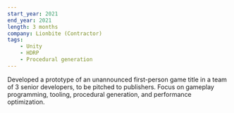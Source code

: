 ```yaml
---
start_year: 2021
end_year: 2021
length: 3 months
company: Lionbite (Contractor)
tags:
    - Unity
    - HDRP
    - Procedural generation
---
```


Developed a prototype of an unannounced first-person game title in a team of 3 senior developers, to be pitched to publishers. Focus on gameplay programming, tooling, procedural generation, and performance optimization.
